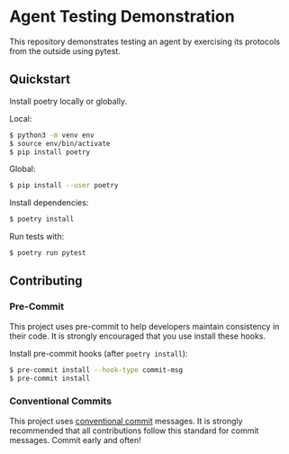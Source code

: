 # Agent Testing Demonstration

This repository demonstrates testing an agent by exercising its protocols from
the outside using pytest.

## Quickstart

Install poetry locally or globally.

Local:

```sh
$ python3 -m venv env
$ source env/bin/activate
$ pip install poetry
```

Global:

```sh
$ pip install --user poetry
```

Install dependencies:

```sh
$ poetry install
```

Run tests with:

```sh
$ poetry run pytest
```

## Contributing

### Pre-Commit

This project uses pre-commit to help developers maintain consistency in their
code. It is strongly encouraged that you use install these hooks.


Install pre-commit hooks (after `poetry install`):

```sh
$ pre-commit install --hook-type commit-msg
$ pre-commit install
```

### Conventional Commits

This project uses [conventional
commit](https://www.conventionalcommits.org/en/v1.0.0-beta.2/) messages. It is
strongly recommended that all contributions follow this standard for commit
messages. Commit early and often!
